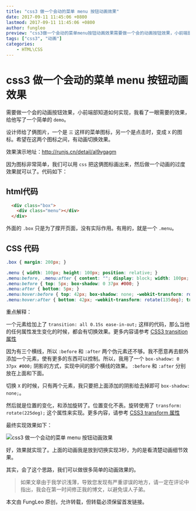 ```yaml
---
title: "css3 做一个会动的菜单 menu 按钮动画效果"
date: 2017-09-11 11:45:06 +0800
lastmod: 2017-09-11 11:45:06 +0800
author: fungleo
preview: "css3做一个会动的菜单menu按钮动画效果需要做一个会的动画按钮效果，小前端部知道如何实现，我看了一眼需要的效果，给他写了一个简单的demo。设计师给了俩图片，一个是三这样的菜单图标，另一个是点击时，变成X的图标。希望在这两个图标之间，有动画切换效果。效果演示地址：http://runjs.cn/detail/al9vgagm因为图标非常简单，我们可以用css把这俩图标画出来，"
tags: ["css3", "动画"]
categories:
    - HTML\CSS
---
```


# css3 做一个会动的菜单 menu 按钮动画效果

需要做一个会的动画按钮效果，小前端部知道如何实现，我看了一眼需要的效果，给他写了一个简单的 `demo`。

设计师给了俩图片，一个是 `三` 这样的菜单图标，另一个是点击时，变成 `X` 的图标。希望在这两个图标之间，有动画切换效果。

效果演示地址：http://runjs.cn/detail/al9vgagm

因为图标非常简单，我们可以用 `css` 把这俩图标画出来，然后做一个动画的过度效果就可以了。代码如下：

## html代码

```html
  <div class="box">
    <div class="menu"></div>
  </div>
```
外面的 `.box` 只是为了撑开页面，没有实际作用。有用的，就是一个 `.menu`。

## CSS 代码

```css
.box { margin: 200px; }

.menu { width: 100px; height: 100px; position: relative; }
.menu:before, .menu:after { content: ""; display: block; width: 100px; height: 16px; background: #000; border-radius: 8px; position: absolute; left: 0; -webkit-transition: all 0.15s ease-in-out; transition: all 0.15s ease-in-out; }
.menu:before { top: 5px; box-shadow: 0 37px #000; }
.menu:after { bottom: 5px; }
.menu:hover:before { top: 42px; box-shadow: none; -webkit-transform: rotate(225deg); transform: rotate(225deg); }
.menu:hover:after { bottom: 42px; -webkit-transform: rotate(135deg); transform: rotate(135deg); }

```

重点解释：

一个元素给加上了 `transition: all 0.15s ease-in-out;` 这样的代码，那么当他的任何属性发生变化的时候，都会有切换效果。更多内容请参考 [CSS3 transition 属性](http://www.w3school.com.cn/cssref/pr_transition.asp)

因为有三个横线，所以 `:before` 和 `:after` 两个伪元素还不够。我不愿意再去额外添加一个元素，使有更多的东西可以控制。所以，我用了一个 `box-shadow: 0 37px #000;` 阴影的方式，实现中间的那个横线的效果。 `:before` 和 `:after` 分别放在上面和下面。

切换 `X` 的时候，只有两个元素，我只要把上面添加的阴影给去掉即可 `box-shadow: none;`。

然后就是位置的变化，和添加旋转了。位置变化不表。旋转使用了 `transform: rotate(225deg);` 这个属性来实现。更多内容，请参考 [CSS3 transform 属性](http://www.w3school.com.cn/cssref/pr_transform.asp)

最终实现效果如下：

![css3 做一个会动的菜单 menu 按钮动画效果](http://img.blog.csdn.net/20170911114236106?watermark/2/text/aHR0cDovL2Jsb2cuY3Nkbi5uZXQvRnVuZ0xlbw==/font/5a6L5L2T/fontsize/400/fill/I0JBQkFCMA==/dissolve/70/gravity/SouthEast)

好，效果就实现了。上面的动画我是放到切换实现3秒，为的是看清楚动画细节效果。

其实，会了这个思路，我们可以做很多简单的动画效果的。

> 如果文章由于我学识浅薄，导致您发现有严重谬误的地方，请一定在评论中指出，我会在第一时间修正我的博文，以避免误人子弟。

本文由 FungLeo 原创，允许转载，但转载必须保留首发链接。


